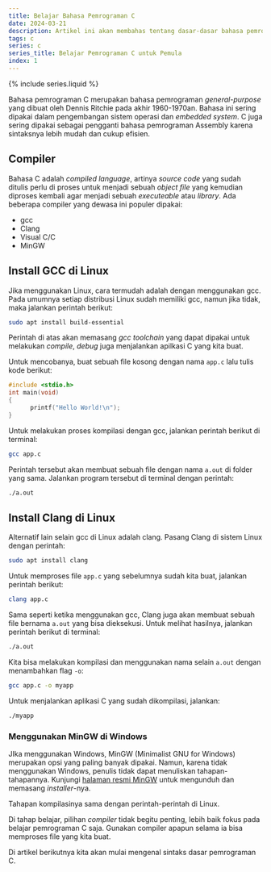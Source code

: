 ```yaml
---
title: Belajar Bahasa Pemrograman C
date: 2024-03-21
description: Artikel ini akan membahas tentang dasar-dasar bahasa pemrograman C dan menyiapkan development environment-nya.
tags: c
series: c
series_title: Belajar Pemrograman C untuk Pemula
index: 1
---
```


{% include series.liquid %}

Bahasa pemrograman C merupakan bahasa pemrograman  _general-purpose_  yang dibuat oleh Dennis Ritchie pada akhir 1960-1970an. Bahasa ini sering dipakai dalam pengembangan sistem operasi dan  _embedded system_. C juga sering dipakai sebagai pengganti bahasa pemrograman Assembly karena sintaksnya lebih mudah dan cukup efisien.

## Compiler

Bahasa C adalah  _compiled language_, artinya  _source code_  yang sudah ditulis perlu di proses untuk menjadi sebuah  _object file_  yang kemudian diproses kembali agar menjadi sebuah  _executeable_  atau  _library_. Ada beberapa compiler yang dewasa ini populer dipakai:

-   gcc
-   Clang
-   Visual C/C
-   MinGW

## Install GCC di Linux

Jika menggunakan Linux, cara termudah adalah dengan menggunakan gcc. Pada umumnya setiap distribusi Linux sudah memiliki gcc, namun jika tidak, maka jalankan perintah berikut:

```bash
sudo apt install build-essential

```

Perintah di atas akan memasang  _gcc toolchain_  yang dapat dipakai untuk melakukan  _compile_,  _debug_  juga menjalankan apilkasi C yang kita buat.

Untuk mencobanya, buat sebuah file kosong dengan nama  `app.c`  lalu tulis kode berikut:

```c
#include <stdio.h>
int main(void)
{
      printf("Hello World!\n");
}

```

Untuk melakukan proses kompilasi dengan gcc, jalankan perintah berikut di terminal:

```bash
gcc app.c
```

Perintah tersebut akan membuat sebuah file dengan nama  `a.out`  di folder yang sama. Jalankan program tersebut di terminal dengan perintah:

```bash     
./a.out
```

## Install Clang di Linux

Alternatif lain selain gcc di Linux adalah clang. Pasang Clang di sistem Linux dengan perintah:

```bash
sudo apt install clang
```

Untuk memproses file  `app.c`  yang sebelumnya sudah kita buat, jalankan perintah berikut:

```bash
clang app.c
```

Sama seperti ketika menggunakan gcc, Clang juga akan membuat sebuah file bernama  `a.out`  yang bisa dieksekusi. Untuk melihat hasilnya, jalankan perintah berikut di terminal:

```bash
./a.out
```

Kita bisa melakukan kompilasi dan menggunakan nama selain  `a.out`  dengan menambahkan flag  `-o`:

```bash
gcc app.c -o myapp
```

Untuk menjalankan aplikasi C yang sudah dikompilasi, jalankan:

```bash
./myapp
```

### Menggunakan MinGW di Windows

JIka menggunakan Windows, MinGW (Minimalist GNU for Windows) merupakan opsi yang paling banyak dipakai. Namun, karena tidak menggunakan Windows, penulis tidak dapat menuliskan tahapan-tahapannya. Kunjungi  [halaman resmi MinGW](https://www.mingw-w64.org/)  untuk mengunduh dan memasang  _installer_-nya.

Tahapan kompilasinya sama dengan perintah-perintah di Linux.

Di tahap belajar, pilihan  _compiler_  tidak begitu penting, lebih baik fokus pada belajar pemrograman C saja. Gunakan compiler apapun selama ia bisa memproses file yang kita buat.

Di artikel berikutnya kita akan mulai mengenal sintaks dasar pemrograman C.